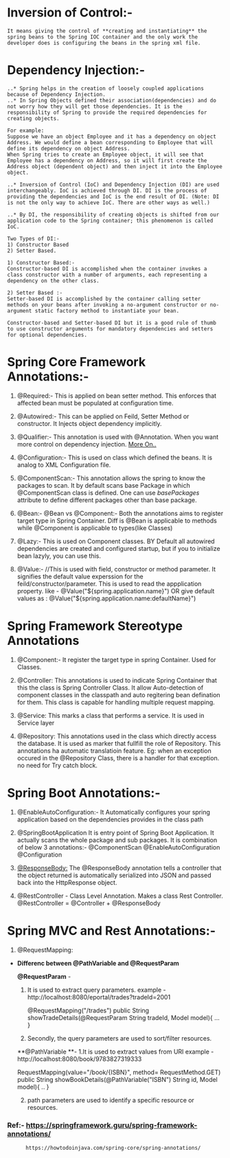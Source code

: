 # Inversion of Control:-

	It means giving the control of **creating and instantiating** the spring beans to the Spring IOC container and the only work the developer does is configuring the beans in the spring xml file.

# Dependency Injection:-
	 
	..* Spring helps in the creation of loosely coupled applications because of Dependency Injection. 
	..* In Spring Objects defined their association(dependencies) and do not worry how they will get those dependencies. It is the responsibility of Spring to provide the required dependencies for creating objects. 
	
	For example: 
	Suppose we have an object Employee and it has a dependency on object Address. We would define a bean corresponding to Employee that will define its dependency on object Address.
	When Spring tries to create an Employee object, it will see that Employee has a dependency on Address, so it will first create the Address object (dependent object) and then inject it into the Employee object.
	
	..* Inversion of Control (IoC) and Dependency Injection (DI) are used interchangeably. IoC is achieved through DI. DI is the process of providing the dependencies and IoC is the end result of DI. (Note: DI is not the only way to achieve IoC. There are other ways as well.)
	
	..* By DI, the responsibility of creating objects is shifted from our application code to the Spring container; this phenomenon is called IoC. 
	
	Two Types of DI:-
	1) Constructor Based
	2) Setter Based.
	
	1) Constructor Based:-
	Constructor-based DI is accomplished when the container invokes a class constructor with a number of arguments, each representing a dependency on the other class.
	
	2) Setter Based :-
	Setter-based DI is accomplished by the container calling setter methods on your beans after invoking a no-argument constructor or no-argument static factory method to instantiate your bean.
	
	Constructor-based and Setter-based DI but it is a good rule of thumb to use constructor arguments for mandatory dependencies and setters for optional dependencies.

# Spring Core Framework Annotations:-
1.	@Required:-
	This is applied on bean setter method. This enforces that affected bean must be populated at configuration time.

2. @Autowired:-
	This can be applied on Feild, Setter Method or constructor. It Injects object dependency implicitly.

3.	@Qualifier:-
	This annotation is used with @Annotation. When you want more control on dependency injection.
	[More On..](https://springframework.guru/spring-framework-annotations/)

4. @Configuration:-
	This is used on class which defined the beans. It is analog to XML Configuration file.
	
5. @ComponentScan:-
	This annotation allows the spring to know the packages to scan. It by default scans base Package in which @ComponentScan class is defined.
	One can use *basePackages* attribute to define different packages other than base package.

6.	@Bean:-
	@Bean vs @Component:-
	Both the annotations aims to register target type in Spring Container. 
	Diff is @Bean is applicable to methods while @Component is applicable to types(like Classes)
		
7. 	@Lazy:-
	This is used on Component classes. BY Default all autowired dependencies are created  and configured startup, but if you to initialize bean lazyly, you can use this.

8. @Value:-
	//This is used with field, constructor or method parameter. It signifies the default value experssion for the feild/constructor/parameter.
	This is used to read the appplication property.
	like - @Value("${spring.application.name}")
			OR
	give default values as :
	@Value("${spring.application.name:defaultName}")

# Spring Framework Stereotype Annotations
1. @Component:-
	It register the target type in spring Container. Used for Classes.

2. @Controller:
	This annotations is used to indicate Spring Container that this the class is Spring Controller Class.
	It allow Auto-detection of component classes in the classpath and auto regitering bean defination for them.
	This class is capable for handling multiple request mapping.

3. @Service:
	This marks a class that performs a service. It is used in Service layer
	
4. @Repository:
	This annotations used in the class which directly access the database. It is used as marker that fullfill the role of Repository.
	This annotations ha automatic translatioin feature. Eg: when an exception occured in the @Repository Class, there is a handler for that exception. no need for Try catch block.

# Spring Boot Annotations:-

1. @EnableAutoConfiguration:-
	It Automatically configures your spring application based on the dependencies provides in the class path

2.	@SpringBootApplication
	It is entry point of Spring Boot Application. It actually scans the whole package and sub packages.
	It is combination of below 3 annotations:-
	@ComponentScan
	@EnableAutoConfiguration
	@Configuration


3. [@ResponseBody:](https://www.baeldung.com/spring-request-response-body)
	The @ResponseBody annotation tells a controller that the object returned is automatically serialized into JSON and passed back into the HttpResponse object.

4. @RestController - 
	Class Level Annotation. Makes a class Rest Controller. 
	@RestController = @Controller + @ResponseBody
	
	
	
# Spring MVC and Rest Annotations:-
1. @RequestMapping:
		
- **Differenc between @PathVariable and @RequestParam**
	
	**@RequestParam** -
	1.	It is used to extract query parameters.
		example -  http://localhost:8080/eportal/trades?tradeId=2001
		
		@RequestMapping("/trades")
		public String showTradeDetails(@RequestParam String tradeId,
                               Model model){
							   ...
		}
	2. Secondly, the query parameters are used to sort/filter resources. 
	
	**@PathVariable **- 
	1.It is used to extract values from URI
	example - http://localhost:8080/book/9783827319333
	
	RequestMapping(value="/book/{ISBN}", method= RequestMethod.GET)
	public String showBookDetails(@PathVariable("ISBN") String id,
                              Model model){
							  ..
							  }
	
	
	
	2. path parameters are used to identify a specific resource or resources.
### Ref:- https://springframework.guru/spring-framework-annotations/
		  https://howtodoinjava.com/spring-core/spring-annotations/
		  